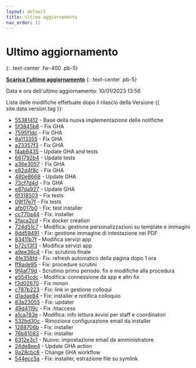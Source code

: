 ```yaml
---
layout: default
title: Ultimo aggiornamento
nav_order: 11
---
```


# Ultimo aggiornamento
{: .text-center .fw-400 .pb-5}

[**Scarica l'ultimo aggiornamento**](https://github.com/iisgiua/giuaschool/releases/download/update-v1.5.1/giuaschool-update-v1.5.1.zip)
{: .text-center .pb-5}

Data e ora dell'ultimo aggiornamento: 10/01/2023 13:56

Lista delle modifiche effettuate dopo il rilascio della Versione {{ site.data.version.tag }}:

- [55381412](http://github.com/iisgiua/giuaschool/commit/55381412f2496d8384bfe49baa0e16037d6dd761) - Base della nuova implementazione delle notifiche
- [5f3845b8](http://github.com/iisgiua/giuaschool/commit/5f3845b8d12a00933edb56981707c61937dba51b) - Fix GHA
- [7595f1dc](http://github.com/iisgiua/giuaschool/commit/7595f1dc6e538e5d9225033ec3b29b1ed4f8eb07) - Fix GHA
- [8a113355](http://github.com/iisgiua/giuaschool/commit/8a113355e1f32cc1bb2c18098ce92fe6c422c991) - Fix GHA
- [a23357f3](http://github.com/iisgiua/giuaschool/commit/a23357f3a3cc7fad0bf6d6d2a77731eeb5ab609a) - Fix GHA
- [f4ab6435](http://github.com/iisgiua/giuaschool/commit/f4ab64358665c6f15cd92db67a585d2e48838bb3) - Update GHA and tests
- [661792b4](http://github.com/iisgiua/giuaschool/commit/661792b44b68bc31b0cf516db22c5293f7e7888b) - Update tests
- [a36e3057](http://github.com/iisgiua/giuaschool/commit/a36e3057183e8d7fe963b3205f17d189a22f881e) - Fix GHA
- [e82d4f8c](http://github.com/iisgiua/giuaschool/commit/e82d4f8c0fb00fb52351316df3e83f07ee38f2b4) - Fix GHA
- [480e8668](http://github.com/iisgiua/giuaschool/commit/480e866823654d6f8c8f7a24607eff2d7b1067a1) - Update GHA
- [73cf7d4d](http://github.com/iisgiua/giuaschool/commit/73cf7d4d88aa200f313125a42616b24a2840782b) - Fix GHA
- [e87da927](http://github.com/iisgiua/giuaschool/commit/e87da927c9f35962d0d79040ac949c515f53e38f) - Update GHA
- [6f318503](http://github.com/iisgiua/giuaschool/commit/6f3185033b884816127d7838b4fe28c2db235d6c) - Fix tests
- [09f17e7f](http://github.com/iisgiua/giuaschool/commit/09f17e7fc6ffa701a01e0eade8dd96cd3db4941c) - Fix tests
- [afb017b0](http://github.com/iisgiua/giuaschool/commit/afb017b0bd9e38360ab0dcc536ec506bbebd975e) - Fix: test installer
- [cc770a44](http://github.com/iisgiua/giuaschool/commit/cc770a4409fa5d9ca7f281772eac43a2804501cf) - Fix: installer
- [2faca2cd](http://github.com/iisgiua/giuaschool/commit/2faca2cd76913c143914fbd0d07f57ba66d2f9e1) - Fix docker creation
- [724d51c7](http://github.com/iisgiua/giuaschool/commit/724d51c7150b8223ac36a90fef58705b57956d0c) - Modifica: gestione personalizzazioni su template e immagini
- [8dd59491](http://github.com/iisgiua/giuaschool/commit/8dd594918c0495660bdf2ed4dcd531dd3afc5bd5) - Fix: gestione immagine di intestazione nei PDF
- [83411b7f](http://github.com/iisgiua/giuaschool/commit/83411b7fca49576030955a64018900d2fd9476a0) - Modifica servizi app
- [b72c13f3](http://github.com/iisgiua/giuaschool/commit/b72c13f33603cdcb80d01ef4c70eeb210685ffd9) - Modifica servizi app
- [a9ee36c4](http://github.com/iisgiua/giuaschool/commit/a9ee36c4385684473c439ebba646c441678b0263) - Fix: scrutinio finale
- [4fe358fd](http://github.com/iisgiua/giuaschool/commit/4fe358fdeb4be46ebf75e7d4e8560dc1d72db33c) - Fix: refresh automatico della pagina dopo 1 ora
- [ff8ade95](http://github.com/iisgiua/giuaschool/commit/ff8ade959eec5e458f3f2c8bfe387a187510d3b6) - Fix: procedure scrutini
- [9f4af79d](http://github.com/iisgiua/giuaschool/commit/9f4af79dba8ecebea80def08977b8ca942783c92) - Scrutinio primo periodo: fix e modifiche alla procedura
- [e5541cdc](http://github.com/iisgiua/giuaschool/commit/e5541cdc96a82993052bf520d6c5aa98658deb83) - Modifica: connessione da app e altri fix
- [f3d02670](http://github.com/iisgiua/giuaschool/commit/f3d02670e994b137129dd15d3e30a565fdee3197) - Fix minori
- [c787b223](http://github.com/iisgiua/giuaschool/commit/c787b2239225d40dce368e222184f4ef3396bb39) - Fix: link in gestione colloqui
- [d1adae84](http://github.com/iisgiua/giuaschool/commit/d1adae84c374329375c60bb4d3ec6bc628a8df3a) - Fix: installer e notifica colloquio
- [83a23055](http://github.com/iisgiua/giuaschool/commit/83a23055f011e6c5a279511432a81bdf4cb5d5f4) - Fix: updater
- [49d4119c](http://github.com/iisgiua/giuaschool/commit/49d4119cfa276b17c04c7c9914a5f1a5d9925308) - Fix .htaccess
- [a1ca783e](http://github.com/iisgiua/giuaschool/commit/a1ca783edeecbc8955e462e89a559283db2d609e) - Modifica: info lettura avvisi per staff e coordinatori
- [532bd30c](http://github.com/iisgiua/giuaschool/commit/532bd30c06142be40c89a673721108d70b023c5c) - Rimozione configurazione email da installer
- [1288706b](http://github.com/iisgiua/giuaschool/commit/1288706b02b43ed01c8c95f7a6d421d1e1fc1ea5) - Fix: installer
- [76b81083](http://github.com/iisgiua/giuaschool/commit/76b810830b677af473ec880af082a4b8f7fade65) - Fix: installer
- [6312e3c1](http://github.com/iisgiua/giuaschool/commit/6312e3c199b84e742452d06159b505a2b06108f3) - Nuovo: impostazione email da amministratore
- [24de8ee4](http://github.com/iisgiua/giuaschool/commit/24de8ee40fb9af826846a790262e9902cecd3a77) - Update GHA action
- [9a28cbc8](http://github.com/iisgiua/giuaschool/commit/9a28cbc847f2865c0d9a01c92c47e0e1c9862b72) - Change GHA workflow
- [544ecc5a](http://github.com/iisgiua/giuaschool/commit/544ecc5ab4a5ae366338243ed9bffb1edc98a3b6) - Fix: installer, estrazione file su symlink

